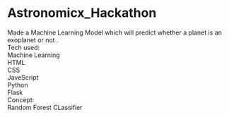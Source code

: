 # Astronomicx_Hackathon
Made a Machine Learning Model which will predict whether a planet is an exoplanet or not .                                                          
Tech used:                                                                                      
Machine Learning                                                                                                                                                   
HTML                                                                                            
CSS                                                                                     
JaveScript                                                                                 
Python                                                                                   
Flask                                                                                     
Concept:                                                                                        
Random Forest CLassifier                                                                                        
